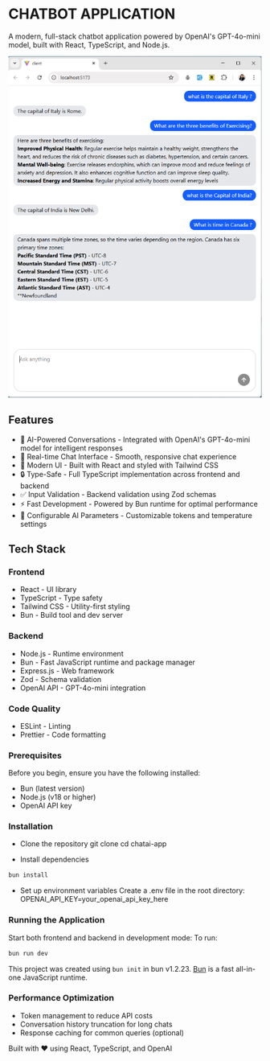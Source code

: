 # CHATBOT APPLICATION

A modern, full-stack chatbot application powered by OpenAI's GPT-4o-mini model, built with React, TypeScript, and Node.js.

![ChatBot](./assets/chatbot.png)

## Features

- 🤖 AI-Powered Conversations - Integrated with OpenAI's GPT-4o-mini model for intelligent responses
- 💬 Real-time Chat Interface - Smooth, responsive chat experience
- 🎨 Modern UI - Built with React and styled with Tailwind CSS
- 🔒 Type-Safe - Full TypeScript implementation across frontend and backend
- ✅ Input Validation - Backend validation using Zod schemas
- ⚡ Fast Development - Powered by Bun runtime for optimal performance
- 🎯 Configurable AI Parameters - Customizable tokens and temperature settings

## Tech Stack

### **Frontend**

- React - UI library
- TypeScript - Type safety
- Tailwind CSS - Utility-first styling
- Bun - Build tool and dev server

### **Backend**

- Node.js - Runtime environment
- Bun - Fast JavaScript runtime and package manager
- Express.js - Web framework
- Zod - Schema validation
- OpenAI API - GPT-4o-mini integration

### Code Quality

- ESLint - Linting
- Prettier - Code formatting

### Prerequisites

Before you begin, ensure you have the following installed:

- Bun (latest version)
- Node.js (v18 or higher)
- OpenAI API key

### Installation

- Clone the repository
  git clone <repository-url>
  cd chatai-app

- Install dependencies

```bash
bun install
```

- Set up environment variables
  Create a .env file in the root directory:
  OPENAI_API_KEY=your_openai_api_key_here

### Running the Application

Start both frontend and backend in development mode:
To run:

```bash
bun run dev
```

This project was created using `bun init` in bun v1.2.23. [Bun](https://bun.com) is a fast all-in-one JavaScript runtime.

### Performance Optimization

- Token management to reduce API costs
- Conversation history truncation for long chats
- Response caching for common queries (optional)

Built with ❤️ using React, TypeScript, and OpenAI
